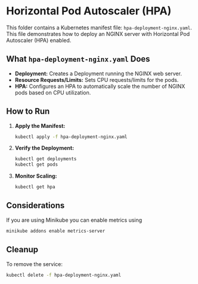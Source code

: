 # Horizontal Pod Autoscaler (HPA)

This folder contains a Kubernetes manifest file: `hpa-deployment-nginx.yaml`. This file demonstrates how to deploy an NGINX server with Horizontal Pod Autoscaler (HPA) enabled.

## What `hpa-deployment-nginx.yaml` Does

- **Deployment:** Creates a Deployment running the NGINX web server.
- **Resource Requests/Limits:** Sets CPU requests/limits for the pods.
- **HPA:** Configures an HPA to automatically scale the number of NGINX pods based on CPU utilization.

## How to Run

1. **Apply the Manifest:**
    ```sh
    kubectl apply -f hpa-deployment-nginx.yaml
    ```

2. **Verify the Deployment:**
    ```sh
    kubectl get deployments
    kubectl get pods
    ```

3. **Monitor Scaling:**
    ```sh
    kubectl get hpa
    ```

## Considerations

If you are using Minikube you can enable metrics using
```sh
minikube addons enable metrics-server
```

## Cleanup

To remove the service:
```sh
kubectl delete -f hpa-deployment-nginx.yaml
```
